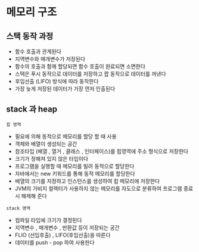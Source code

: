 # 메모리 구조

## 스택 동작 과정

- 함수 호출과 관계된다
- 지역변수와 매개변수가 저장된다
- 함수의 호출과 함께 할당되면 함수 호출이 완료되면 소면한다
- 스택은 푸시 동작으로 데이터를 저장하고 팝 동작으로 데이터를 꺼낸다
- 후입선출 (LIFO) 방식에 따라 동작한다
- 가장 늦게 저장된 데이터가 가장 먼저 인출된다

## stack 과 heap

`힙 영역`

- 필요에 의해 동적으로 메모리를 할당 할 때 사용
- 객체와 배열이 생성되는 공간
- 참조타입 (배열 , 열거 , 클래스 , 인터페이스)를 힙영역에 주소 형식으로 저장한다
- 크기가 정해져 있지 않은 타입이다
- 프로그램을 실행할 때 메모리를 빌려 동적으로 할당한다
- 자바에서는 new 키워드를 통해 동적 메모리를 할당한다
- 배열의 크기를 지정하고 인스턴스를 생성하여 힙 메모리에 저장한다
- JVM의 가비지 컬렉터가 사용하지 않는 메모리를 자도으로 분류하여 프로그램 종료시 해제해 준다

`stack 영역`

- 컴파일 타입에 크기가 결정된다
- 지역변수 , 매개변수 , 반환값 등이 저장되는 공간
- FLIO (선입후출) , LIFO(후입선출)을 따른다
- 데이터를 push - pop 하여 사용한다